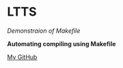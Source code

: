 # LTTS
_Demonstraion of Makefile_

**Automating compiling using Makefile**

[My GitHub](https://github.com/navaneeth2324)